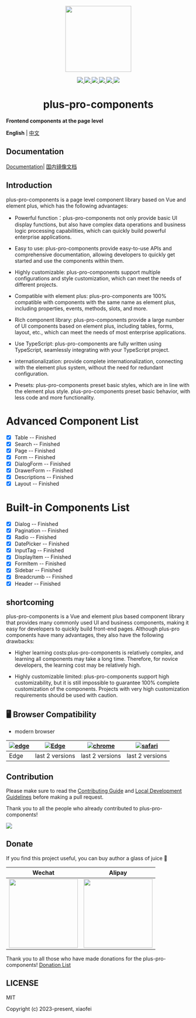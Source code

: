 <p align="center">
  <img width="180px" src="https://plus-pro-components.github.io/logo.png">
</p>

<p align="center">
  <a href="https://www.npmjs.com/package/plus-pro-components">
    <img src="https://img.shields.io/npm/v/plus-pro-components.svg?style=flat-square" />
  </a>
  <a href="https://vitepress.dev/">
    <img src="https://img.shields.io/badge/docs%20by-vitepress-10b981" />
  </a>
  <a href="https://rollupjs.org/">
    <img src="https://img.shields.io/badge/build%20with-rollup-646cff.svg" />
  </a>
  <a href="https://www.pnpm.cn/">
    <img src="https://img.shields.io/badge/maintained%20with-pnpm-cc00ff.svg" />
  </a>
  <a href="https://element-plus.org/">
    <img src="https://img.shields.io/badge/ui%20width-element%20plus-409eff.svg" />
  </a>
  <a href="https://npmcharts.com/compare/plus-pro-components?minimal=true">
    <img src="https://img.shields.io/npm/dm/plus-pro-components" />
  </a>
  <br>
</p>

<h1 align="center">plus-pro-components</h1>

**Frontend components at the page level**

**English** | [中文](https://github.com/plus-pro-components/plus-pro-components/blob/dev/README.zh-CN.md)

## Documentation

[Documentation](https://plus-pro-components.github.io/)| [国内镜像文档](https://plus-pro-components.com)

## Introduction

plus-pro-components is a page level component library based on Vue and element plus, which has the following advantages:

- Powerful function：plus-pro-components not only provide basic UI display functions, but also have complex data operations and business logic processing capabilities, which can quickly build powerful enterprise applications.

- Easy to use: plus-pro-components provide easy-to-use APIs and comprehensive documentation, allowing developers to quickly get started and use the components within them.

- Highly customizable: plus-pro-components support multiple configurations and style customization, which can meet the needs of different projects.

- Compatible with element plus: plus-pro-components are 100% compatible with components with the same name as element plus, including properties, events, methods, slots, and more.

- Rich component library: plus-pro-components provide a large number of UI components based on element plus, including tables, forms, layout, etc., which can meet the needs of most enterprise applications.

- Use TypeScript: plus-pro-components are fully written using TypeScript, seamlessly integrating with your TypeScript project.

- internationalization: provide complete internationalization, connecting with the element plus system, without the need for redundant configuration.

- Presets: plus-pro-components preset basic styles, which are in line with the element plus style. plus-pro-components preset basic behavior, with less code and more functionality.

# Advanced Component List

- [x] Table -- Finished
- [x] Search -- Finished
- [x] Page -- Finished
- [x] Form -- Finished
- [x] DialogForm -- Finished
- [x] DrawerForm -- Finished
- [x] Descriptions -- Finished
- [x] Layout -- Finished

# Built-in Components List

- [x] Dialog -- Finished
- [x] Pagination -- Finished
- [x] Radio -- Finished
- [x] DatePicker -- Finished
- [x] InputTag -- Finished
- [x] DisplayItem -- Finished
- [x] FormItem -- Finished
- [x] Sidebar -- Finished
- [x] Breadcrumb -- Finished
- [x] Header -- Finished

## shortcoming

plus-pro-components is a Vue and element plus based component library that provides many commonly used UI and business components, making it easy for developers to quickly build front-end pages. Although plus-pro components have many advantages, they also have the following drawbacks:

- Higher learning costs:plus-pro-components is relatively complex, and learning all components may take a long time. Therefore, for novice developers, the learning cost may be relatively high.

- Highly customizable limited: plus-pro-components support high customizability, but it is still impossible to guarantee 100% complete customization of the components. Projects with very high customization requirements should be used with caution.

## 🖥 Browser Compatibility

- modern browser

| [![edge](https://raw.githubusercontent.com/alrra/browser-logos/master/src/edge/edge_48x48.png)](http://godban.github.io/browsers-support-badges/) | [![Edge](https://raw.githubusercontent.com/alrra/browser-logos/master/src/firefox/firefox_48x48.png)](http://godban.github.io/browsers-support-badges/) | [![chrome](https://raw.githubusercontent.com/alrra/browser-logos/master/src/chrome/chrome_48x48.png)](http://godban.github.io/browsers-support-badges/) | [![safari](https://raw.githubusercontent.com/alrra/browser-logos/master/src/safari/safari_48x48.png)](http://godban.github.io/browsers-support-badges/) |
| ------------------------------------------------------------------------------------------------------------------------------------------------- | ------------------------------------------------------------------------------------------------------------------------------------------------------- | ------------------------------------------------------------------------------------------------------------------------------------------------------- | ------------------------------------------------------------------------------------------------------------------------------------------------------- |
| Edge                                                                                                                                              | last 2 versions                                                                                                                                         | last 2 versions                                                                                                                                         | last 2 versions                                                                                                                                         |

## Contribution

Please make sure to read the [Contributing Guide](https://plus-pro-components.github.io/guide/contribution.html) and [Local Development Guidelines](https://plus-pro-components.github.io/guide/dev.html) before making a pull request.

Thank you to all the people who already contributed to plus-pro-components!

<a href="https://github.com/vuejs/core/graphs/contributors"><img src="https://opencollective.com/plus-pro-components/contributors.svg?width=890" /></a>

## Donate

If you find this project useful, you can buy author a glass of juice 🍹

| Wechat                                                                                                         | Alipay                                                                                                          |
| -------------------------------------------------------------------------------------------------------------- | --------------------------------------------------------------------------------------------------------------- |
| <img src="https://plus-pro-components-1252186245.cos.ap-chengdu.myqcloud.com/wx.jpg" height="188" width="188"> | <img src="https://plus-pro-components-1252186245.cos.ap-chengdu.myqcloud.com/ali.jpg" height="188" width="188"> |

Thank you to all those who have made donations for the plus-pro-components! [Donation List](https://plus-pro-components.com/donate.html#%E6%8D%90%E8%B5%A0%E8%80%85%E5%90%8D%E5%8D%95)

## LICENSE

MIT

Copyright (c) 2023-present, xiaofei
